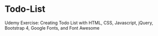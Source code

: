 # Todo-List
Udemy Exercise: Creating Todo List with HTML, CSS, Javascript, jQuery, Bootstrap 4, Google Fonts, and Font Awesome
